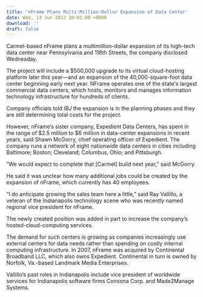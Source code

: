 ```yaml
---
title: 'nFrame Plans Multi-Million-Dollar Expansion of Data Center'
date: Wed, 13 Jun 2012 20:01:08 +0000
download: ''
draft: false
---
```


Carmel-based nFrame plans a multimillion-dollar expansion of its high-tech data center near Pennsylvania and 116th Streets, the company disclosed Wednesday.

The project will include a $500,000 upgrade to its virtual cloud-hosting platform later this year—and an expansion of the 40,000-square-foot data center beginning early next year. NFrame operates one of the state's largest commercial data centers, which hosts, monitors and manages information technology infrastructure for hundreds of clients.

Company officials told _IBJ_ the expansion is in the planning phases and they are still determining total costs for the project.

However, nFrame’s sister company, Expedient Data Centers, has spent in the range of $2.5 million to $6 million in data-center expansions in recent years, said Shawn McGorry, chief operating officer of Expedient. The company runs a network of eight nationwide data centers in cities including Baltimore; Boston; Cleveland; Columbus, Ohio; and Pittsburgh.

“We would expect to complete that \[Carmel\] build next year,” said McGorry.

He said it was unclear how many additional jobs could be created by the expansion of nFrame, which currently has 40 employees.

“I do anticipate growing the sales team here a little,” said Ray Vallillo, a veteran of the Indianapolis technology scene who was recently named regional vice president for nFrame.

The newly created position was added in part to increase the company’s hosted-cloud-computing services.

The demand for such centers is growing as companies increasingly use external centers for data needs rather than spending on costly internal computing infrastructure. In 2007, nFrame was acquired by Continental Broadband LLC, which also owns Expedient. Continental in turn is owned by Norfolk, Va.-based Landmark Media Enterprises.

Vallillo’s past roles in Indianapolis include vice president of worldwide services for Indianapolis software firms Consona Corp. and Made2Manage Systems.
